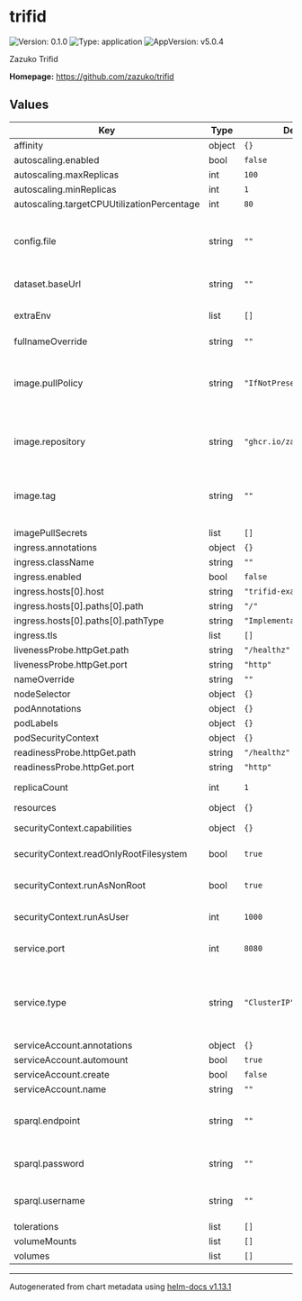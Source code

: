 # trifid

![Version: 0.1.0](https://img.shields.io/badge/Version-0.1.0-informational?style=flat-square) ![Type: application](https://img.shields.io/badge/Type-application-informational?style=flat-square) ![AppVersion: v5.0.4](https://img.shields.io/badge/AppVersion-v5.0.4-informational?style=flat-square)

Zazuko Trifid

**Homepage:** <https://github.com/zazuko/trifid>

## Values

| Key | Type | Default | Description |
|-----|------|---------|-------------|
| affinity | object | `{}` |  |
| autoscaling.enabled | bool | `false` |  |
| autoscaling.maxReplicas | int | `100` |  |
| autoscaling.minReplicas | int | `1` |  |
| autoscaling.targetCPUUtilizationPercentage | int | `80` |  |
| config.file | string | `""` | Override the path to the Trifid configuration file |
| dataset.baseUrl | string | `""` | Base URL for the dataset |
| extraEnv | list | `[]` | Additional environment variables to set |
| fullnameOverride | string | `""` |  |
| image.pullPolicy | string | `"IfNotPresent"` | Configure the imagePullPolicy, values could be: `Always`, `IfNotPresent`, `Never` |
| image.repository | string | `"ghcr.io/zazuko/trifid"` | Docker image used to deploy the Trifid instance |
| image.tag | string | `""` | Overrides the image tag whose default is the chart appVersion. |
| imagePullSecrets | list | `[]` |  |
| ingress.annotations | object | `{}` |  |
| ingress.className | string | `""` |  |
| ingress.enabled | bool | `false` | Enable Ingress |
| ingress.hosts[0].host | string | `"trifid-example.local"` |  |
| ingress.hosts[0].paths[0].path | string | `"/"` |  |
| ingress.hosts[0].paths[0].pathType | string | `"ImplementationSpecific"` |  |
| ingress.tls | list | `[]` |  |
| livenessProbe.httpGet.path | string | `"/healthz"` |  |
| livenessProbe.httpGet.port | string | `"http"` |  |
| nameOverride | string | `""` |  |
| nodeSelector | object | `{}` |  |
| podAnnotations | object | `{}` |  |
| podLabels | object | `{}` |  |
| podSecurityContext | object | `{}` |  |
| readinessProbe.httpGet.path | string | `"/healthz"` |  |
| readinessProbe.httpGet.port | string | `"http"` |  |
| replicaCount | int | `1` | Number of replicas |
| resources | object | `{}` |  |
| securityContext.capabilities | object | `{}` | Capabilities to add/drop |
| securityContext.readOnlyRootFilesystem | bool | `true` | Is the filesystem read-only? |
| securityContext.runAsNonRoot | bool | `true` | Run the container as a non-root user? |
| securityContext.runAsUser | int | `1000` | User ID to run the container as |
| service.port | int | `8080` | Port where Trifid is exposed |
| service.type | string | `"ClusterIP"` | Type of service to create (`ClusterIP`, `NodePort`, `LoadBalancer`, or `ExternalName`) |
| serviceAccount.annotations | object | `{}` |  |
| serviceAccount.automount | bool | `true` |  |
| serviceAccount.create | bool | `false` |  |
| serviceAccount.name | string | `""` |  |
| sparql.endpoint | string | `""` | URL of the SPARQL endpoint (required) |
| sparql.password | string | `""` | Password for the SPARQL endpoint |
| sparql.username | string | `""` | Username for the SPARQL endpoint |
| tolerations | list | `[]` |  |
| volumeMounts | list | `[]` |  |
| volumes | list | `[]` |  |

----------------------------------------------
Autogenerated from chart metadata using [helm-docs v1.13.1](https://github.com/norwoodj/helm-docs/releases/v1.13.1)
